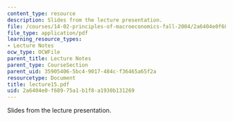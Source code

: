```yaml
---
content_type: resource
description: Slides from the lecture presentation.
file: /courses/14-02-principles-of-macroeconomics-fall-2004/2a6404e0f68975a1b1f8a1930b131269_lecture15.pdf
file_type: application/pdf
learning_resource_types:
- Lecture Notes
ocw_type: OCWFile
parent_title: Lecture Notes
parent_type: CourseSection
parent_uid: 35905406-5bc4-9017-484c-f36465a65f2a
resourcetype: Document
title: lecture15.pdf
uid: 2a6404e0-f689-75a1-b1f8-a1930b131269
---
```

Slides from the lecture presentation.

